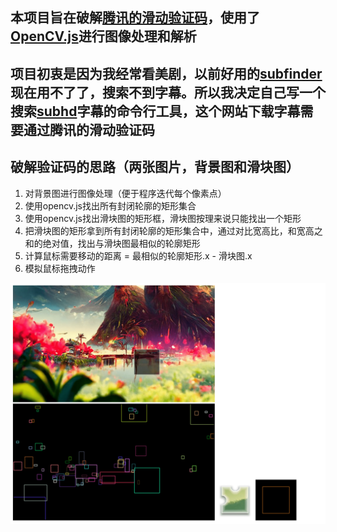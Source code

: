 ## 本项目旨在破解[腾讯的滑动验证码](https://007.qq.com/online.html)，使用了[OpenCV.js](https://docs.opencv.org/3.4/index.html)进行图像处理和解析

## 项目初衷是因为我经常看美剧，以前好用的[subfinder](https://github.com/ausaki/subfinder)现在用不了了，搜索不到字幕。所以我决定自己写一个搜索[subhd](https://subhd.tv/)字幕的命令行工具，这个网站下载字幕需要通过腾讯的滑动验证码


## 破解验证码的思路（两张图片，背景图和滑块图）
1. 对背景图进行图像处理（便于程序迭代每个像素点）
2. 使用opencv.js找出所有封闭轮廓的矩形集合
3. 使用opencv.js找出滑块图的矩形框，滑块图按理来说只能找出一个矩形
4. 把滑块图的矩形拿到所有封闭轮廓的矩形集合中，通过对比宽高比，和宽高之和的绝对值，找出与滑块图最相似的轮廓矩形
5. 计算鼠标需要移动的距离 = 最相似的轮廓矩形.x - 滑块图.x
6. 模拟鼠标拖拽动作


<img src="./demo/demo.png" alt="demo" />
